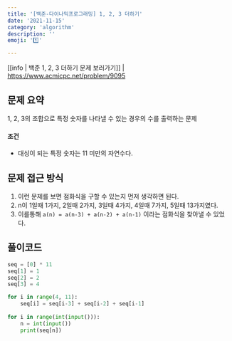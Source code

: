 ```yaml
---
title: '[백준-다이나믹프로그래밍] 1, 2, 3 더하기'
date: '2021-11-15'
category: 'algorithm'
description: ''
emoji: '1️⃣'

---
```


[[info | 백준 1, 2, 3 더하기 문제 보러가기]]
| https://www.acmicpc.net/problem/9095

## 문제 요약

1, 2, 3의 조합으로 특정 숫자를 나타낼 수 있는 경우의 수를 출력하는 문제

#### 조건

- 대싱이 되는 특정 숫자는 11 미만의 자연수다.

## 문제 접근 방식

1. 이런 문제를 보면 점화식을 구할 수 있는지 먼저 생각하면 된다.
1. n이 1일때 1가지, 2일때 2가지, 3일때 4가지, 4일때 7가지, 5일때 13가지였다. 
1. 이를통해 `a(n) = a(n-3) + a(n-2) + a(n-1)` 이라는 점화식을 찾아낼 수 있었다.

## 풀이코드

```python
seq = [0] * 11
seq[1] = 1
seq[2] = 2
seq[3] = 4

for i in range(4, 11):
    seq[i] = seq[i-3] + seq[i-2] + seq[i-1]
    
for i in range(int(input())):
    n = int(input())
    print(seq[n])
```





